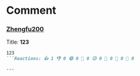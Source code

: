 # Comment

### [**Zhengfu200**](https://github.com/Zhengfu200)
Title: **123**
```markdown
123
```Reactions: 👍 1 👎 0 😄 0 🎉 0 😕 0 💖 0 🚀 0 👀 0

---
